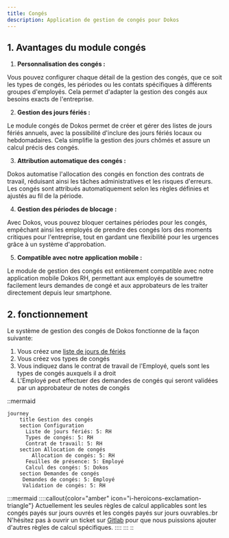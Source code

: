 ```yaml
---
title: Congés
description: Application de gestion de congés pour Dokos
---
```


## 1. Avantages du module congés

1. **Personnalisation des congés :**

Vous pouvez configurer chaque détail de la gestion des congés, que ce soit les types de congés, les périodes ou les contats spécifiques à différents groupes d'employés. Cela permet d'adapter la gestion des congés aux besoins exacts de l'entreprise.

2. **Gestion des jours fériés :**

Le module congés de Dokos permet de créer et gérer des listes de jours fériés annuels, avec la possibilité d'inclure des jours fériés locaux ou hebdomadaires. Cela simplifie la gestion des jours chômés et assure un calcul précis des congés.

3. **Attribution automatique des congés :**

Dokos automatise l'allocation des congés en fonction des contrats de travail, réduisant ainsi les tâches administratives et les risques d'erreurs. Les congés sont attribués automatiquement selon les règles définies et ajustés au fil de la période.

4. **Gestion des périodes de blocage :**

Avec Dokos, vous pouvez bloquer certaines périodes pour les congés, empêchant ainsi les employés de prendre des congés lors des moments critiques pour l'entreprise, tout en gardant une flexibilité pour les urgences grâce à un système d'approbation.

5. **Compatible avec notre application mobile :**

Le module de gestion des congés est entièrement compatible avec notre application mobile Dokos RH, permettant aux employés de soumettre facilement leurs demandes de congé et aux approbateurs de les traiter directement depuis leur smartphone.

## 2. fonctionnement

Le système de gestion des congés de Dokos fonctionne de la façon suivante:

1. Vous créez une [liste de jours de fériés](/dokos/hrms/conges/jours-feries)
2. Vous créez vos types de congés
3. Vous indiquez dans le contrat de travail de l'Employé, quels sont les types de congés auxquels il a droit
4. L'Employé peut effectuer des demandes de congés qui seront validées par un approbateur de notes de congés

::mermaid
```text
journey
    title Gestion des congés
    section Configuration
      Liste de jours fériés: 5: RH
      Types de congés: 5: RH
      Contrat de travail: 5: RH
    section Allocation de congés
        Allocation de congés: 5: RH
      Feuilles de présence: 5: Employé
      Calcul des congés: 5: Dokos
    section Demandes de congés
     Demandes de congés: 5: Employé
     Validation de congés: 5: RH
```

  :::mermaid
    ::::callout{color="amber" icon="i-heroicons-exclamation-triangle"}
    Actuellement les seules règles de calcul applicables sont les congés payés sur jours ouvrés et les congés payés sur jours ouvrables.\:br
    N'hésitez pas à ouvrir un ticket sur [Gitlab](https://gitlab.com/dokos/dokos/-/issues) pour que nous puissions ajouter d'autres règles de calcul spécifiques.
    ::::
  :::
::

